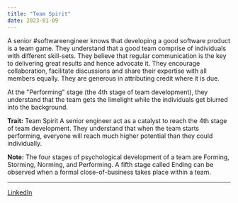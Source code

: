 ```yaml
---
title: "Team Spirit"
date: 2023-01-09
---
```


A senior #softwareengineer knows that developing a good software product is a team game. They understand that a good team comprise of individuals with different skill-sets. They believe that regular communication is the key to delivering great results and hence advocate it. They encourage collaboration, facilitate discussions and share their expertise with all members equally. They are generous in attributing credit where it is due.

At the "Performing" stage (the 4th stage of team development), they understand that the team gets the limelight while the individuals get blurred into the background.

**Trait:** Team Spirit
A senior engineer act as a catalyst to reach the 4th stage of team development. They understand that when the team starts performing, everyone will reach much higher potential than they could individually.

**Note:** The four stages of psychological development of a team are Forming, Storming, Norming, and Performing. A fifth stage called Ending can be observed when a formal close-of-business takes place within a team.


---
[LinkedIn](https://www.linkedin.com/feed/update/urn:li:share:7018207503402373120/)